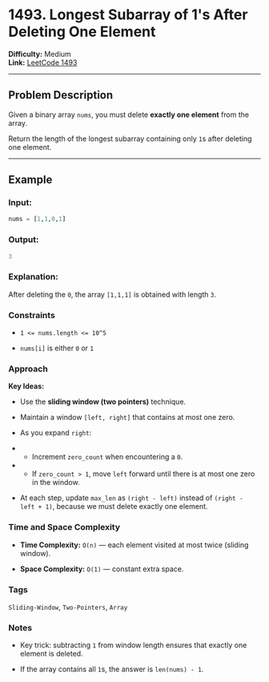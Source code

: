 # 1493. Longest Subarray of 1's After Deleting One Element  

**Difficulty:** Medium  
**Link:** [LeetCode 1493](https://leetcode.com/problems/longest-subarray-of-1s-after-deleting-one-element/)  

---

## Problem Description  

Given a binary array `nums`, you must delete **exactly one element** from the array.  

Return the length of the longest subarray containing only `1`s after deleting one element.  

---

## Example  

### Input:  
```python
nums = [1,1,0,1]
```

### Output:
```python
3
```

### Explanation:

After deleting the `0`, the array `[1,1,1]` is obtained with length `3`.

### Constraints

- `1 <= nums.length <= 10^5`

- `nums[i]` is either `0` or `1`

###   Approach
**Key Ideas:**

- Use the **sliding window (two pointers)** technique.

- Maintain a window `[left, right]` that contains at most one zero.

- As you expand `right`:

- - Increment `zero_count` when encountering a `0`.

- -  If `zero_count > 1`, move `left` forward until there is at most one zero in the window.

- At each step, update `max_len` as `(right - left)` instead of `(right - left + 1)`, because we must delete exactly one element.

### Time and Space Complexity

- **Time Complexity:** `O(n)` — each element visited at most twice (sliding window).

- **Space Complexity:** `O(1)` — constant extra space.

### Tags

`Sliding-Window`, `Two-Pointers`, `Array`

### Notes

- Key trick: subtracting `1` from window length ensures that exactly one element is deleted.

- If the array contains all `1`s, the answer is `len(nums) - 1`.